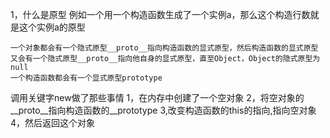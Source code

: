 1，什么是原型
    例如一个用一个构造函数生成了一个实例a，那么这个构造行数就是这个实例a的原型

    一个对象都会有一个隐式原型__proto__指向构造函数的显式原型，然后构造函数的显式原型又会有一个隐式原型__proto__指向他自身的显式原型，直至Object，Object的隐式原型为null
    一个构造函数都会有一个显式原型prototype


调用关键字new做了那些事情
    1，在内存中创建了一个空对象
    2，将空对象的__proto__指向构造函数的__prototype
    3,改变构造函数的this的指向,指向空对象
    4，然后返回这个对象